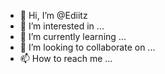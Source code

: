 - 👋 Hi, I’m @Ediitz
- 👀 I’m interested in ...
- 🌱 I’m currently learning ...
- 💞️ I’m looking to collaborate on ...
- 📫 How to reach me ...

<!---
Ediitz/Ediitz is a ✨ special ✨ repository because its `README.md` (this file) appears on your GitHub profile.
You can click the Preview link to take a look at your changes.
--->
